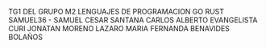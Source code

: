 TG1 DEL GRUPO M2
LENGUAJES DE PROGRAMACION GO RUST 
SAMUEL36 - SAMUEL CESAR SANTANA
           CARLOS ALBERTO EVANGELISTA CURI
           JONATAN MORENO LAZARO
           MARIA FERNANDA BENAVIDES BOLAÑOS

